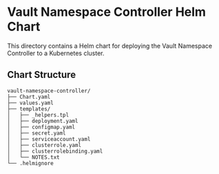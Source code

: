 # Vault Namespace Controller Helm Chart

This directory contains a Helm chart for deploying the Vault Namespace Controller to a Kubernetes cluster.

## Chart Structure

```
vault-namespace-controller/
├── Chart.yaml
├── values.yaml
├── templates/
│   ├── _helpers.tpl
│   ├── deployment.yaml
│   ├── configmap.yaml
│   ├── secret.yaml
│   ├── serviceaccount.yaml
│   ├── clusterrole.yaml
│   ├── clusterrolebinding.yaml
│   └── NOTES.txt
└── .helmignore
```
